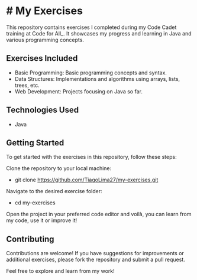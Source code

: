 # # My Exercises

This repository contains exercises I completed during my Code Cadet training at Code for All_. It showcases my progress and learning in Java and various programming concepts.

## Exercises Included

- Basic Programming: Basic programming concepts and syntax.
- Data Structures: Implementations and algorithms using arrays, lists, trees, etc.
- Web Development: Projects focusing on Java so far.

## Technologies Used

- Java

## Getting Started
To get started with the exercises in this repository, follow these steps:

Clone the repository to your local machine:
- git clone https://github.com/TiagoLima27/my-exercises.git


Navigate to the desired exercise folder:
- cd my-exercises


Open the project in your preferred code editor and voilà, you can learn from my code, use it or improve it!

## Contributing
Contributions are welcome! If you have suggestions for improvements or additional exercises, please fork the repository and submit a pull request.

Feel free to explore and learn from my work!
